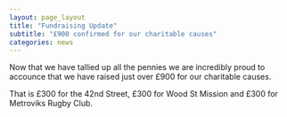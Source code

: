 ```yaml
---
layout: page_layout
title: "Fundraising Update"
subtitle: "£900 confirmed for our charitable causes"
categories: news
---
```


Now that we have tallied up all the pennies we are incredibly proud to accounce that we have raised just over £900 for our charitable causes.

That is £300 for the 42nd Street, £300 for Wood St Mission and £300 for Metroviks Rugby Club.
